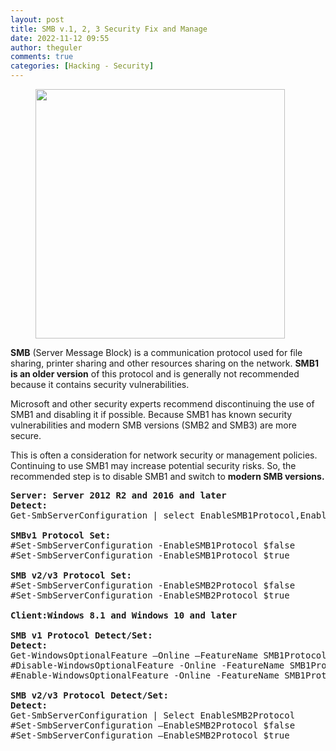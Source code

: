 ```yaml
---
layout: post
title: SMB v.1, 2, 3 Security Fix and Manage
date: 2022-11-12 09:55
author: theguler
comments: true
categories: [Hacking - Security]
---
```

<!-- wp:image {"id":2148,"width":"399px","height":"auto","sizeSlug":"large","linkDestination":"none"} -->
<figure class="wp-block-image size-large is-resized"><img src="https://farukguler.com/assets/post_images/powershell-as-admin.webp?w=1024" alt="" class="wp-image-2148" style="width:399px;height:auto" /></figure>
<!-- /wp:image -->

<!-- wp:paragraph -->
<p><strong>SMB</strong> (Server Message Block) is a communication protocol used for file sharing, printer sharing and other resources sharing on the network. <strong>SMB1 is an older version</strong> of this protocol and is generally not recommended because it contains security vulnerabilities.</p>
<!-- /wp:paragraph -->

<!-- wp:paragraph -->
<p>Microsoft and other security experts recommend discontinuing the use of SMB1 and disabling it if possible. Because SMB1 has known security vulnerabilities and modern SMB versions (SMB2 and SMB3) are more secure.</p>
<!-- /wp:paragraph -->

<!-- wp:paragraph -->
<p>This is often a consideration for network security or management policies. Continuing to use SMB1 may increase potential security risks. So, the recommended step is to disable SMB1 and switch to <strong>modern SMB versions.</strong></p>
<!-- /wp:paragraph -->

<!-- wp:preformatted -->
<pre class="wp-block-preformatted"><strong>Server: Server 2012 R2 and 2016 and later</strong><br><strong>Detect:</strong><br>Get-SmbServerConfiguration | select EnableSMB1Protocol,EnableSMB2Protocol,EnableSMB3Protocol<br><br><strong>SMBv1 Protocol Set:</strong><br>#Set-SmbServerConfiguration -EnableSMB1Protocol $false<br>#Set-SmbServerConfiguration -EnableSMB1Protocol $true<br><br><strong>SMB v2/v3 Protocol Set:</strong><br>#Set-SmbServerConfiguration -EnableSMB2Protocol $false<br>#Set-SmbServerConfiguration -EnableSMB2Protocol $true<br><br><strong>Client:Windows 8.1 and Windows 10 and later</strong><br><br><strong>SMB v1</strong> <strong>Protocol</strong> <strong>Detect/Set:</strong><br><strong>Detect:</strong><br>Get-WindowsOptionalFeature –Online –FeatureName SMB1Protocol<br>#Disable-WindowsOptionalFeature -Online -FeatureName SMB1Protocol<br>#Enable-WindowsOptionalFeature -Online -FeatureName SMB1Protocol<br><br><strong>SMB v2/v3 Protocol</strong> <strong>Detect/Set:</strong><br><strong>Detect:</strong><br>Get-SmbServerConfiguration | Select EnableSMB2Protocol<br>#Set-SmbServerConfiguration –EnableSMB2Protocol $false<br>#Set-SmbServerConfiguration –EnableSMB2Protocol $true</pre>
<!-- /wp:preformatted -->
